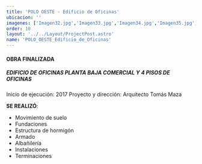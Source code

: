 ```yaml
---
title: 'POLO OESTE - Edificio de Oficinas'
ubicacion: ''
imagenes: ['Imagen32.jpg','Imagen33.jpg','Imagen34.jpg','Imagen35.jpg','Imagen36.jpg']
order: 10
layout: '../../Layout/ProjectPost.astro'
name: 'POLO_OESTE_Edificio_de_Oficinas'
---
```


#### **OBRA FINALIZADA**

##### EDIFICIO DE OFICINAS  PLANTA BAJA COMERCIAL Y 4 PISOS DE OFICINAS

Inicio de ejecución:  2017
Proyecto y dirección:  Arquitecto Tomás Maza

**SE REALIZÓ**:
- Movimiento de suelo
- Fundaciones
- Estructura de hormigón
- Armado
- Albañilería
- Instalaciones
- Terminaciones
